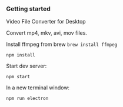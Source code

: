 ### Getting started

Video File Converter for Desktop

Convert mp4, mkv, avi, mov files.

Install ffmpeg from brew
`brew install ffmpeg`

`npm install`

Start dev server:

`npm start`

In a new terminal window:

`npm run electron`
